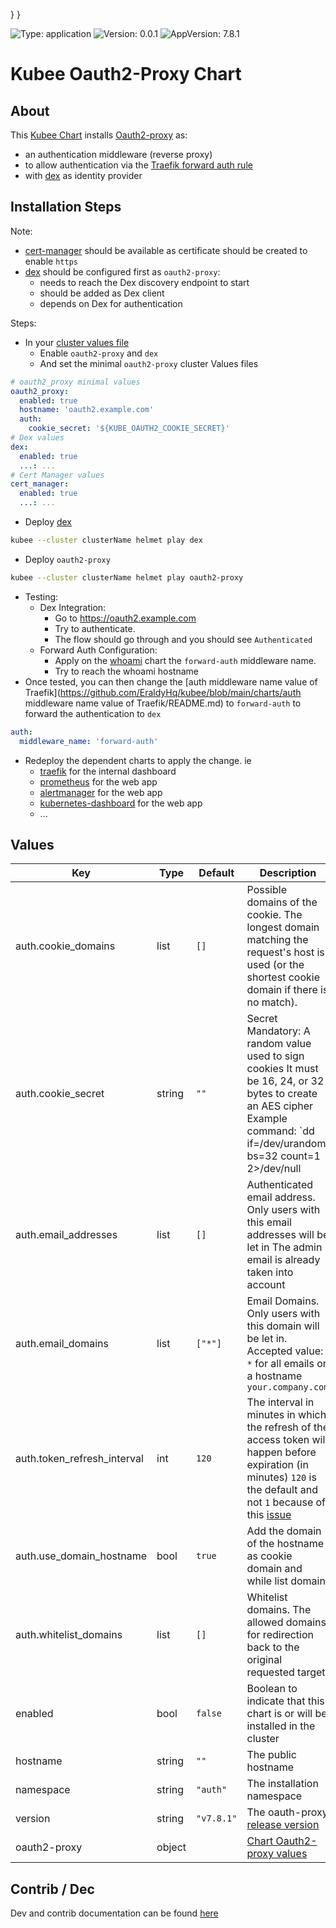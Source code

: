 

}
}

[//]: # (README.md generated by gotmpl. DO NOT EDIT.)

![Type: application](https://img.shields.io/badge/Type-application-informational?style=flat-square) ![Version: 0.0.1](https://img.shields.io/badge/Version-0.0.1-informational?style=flat-square) ![AppVersion: 7.8.1](https://img.shields.io/badge/AppVersion-7.8.1-informational?style=flat-square)

# Kubee Oauth2-Proxy Chart

## About
This [Kubee Chart](https://github.com/EraldyHq/kubee/blob/main/docs/site/kubee-helmet-chart.md) installs [Oauth2-proxy](https://oauth2-proxy.github.io/oauth2-proxy/) as:
* an authentication middleware (reverse proxy)
* to allow authentication via the [Traefik forward auth rule](https://doc.traefik.io/traefik/middlewares/http/forwardauth/)
* with [dex](https://github.com/EraldyHq/kubee/blob/main/charts/dex/README.md) as identity provider

## Installation Steps

Note:
* [cert-manager](https://github.com/EraldyHq/kubee/blob/main/charts/cert-manager/README.md) should be available as certificate should be created to enable `https`
* [dex](https://github.com/EraldyHq/kubee/blob/main/charts/dex/README.md) should be configured first as `oauth2-proxy`:
    * needs to reach the Dex discovery endpoint to start
    * should be added as Dex client
    * depends on Dex for authentication

Steps:
* In your [cluster values file](https://github.com/EraldyHq/kubee/blob/main/docs/site/cluster-values.md)
    * Enable `oauth2-proxy` and `dex`
    * And set the minimal `oauth2-proxy` cluster Values files
```yaml
# oauth2_proxy minimal values
oauth2_proxy:
  enabled: true
  hostname: 'oauth2.example.com'
  auth:
    cookie_secret: '${KUBE_OAUTH2_COOKIE_SECRET}'
# Dex values
dex:
  enabled: true
  ...: ...
# Cert Manager values
cert_manager:
  enabled: true
  ...: ...
```
* Deploy [dex](https://github.com/EraldyHq/kubee/blob/main/charts/dex/README.md)
```bash
kubee --cluster clusterName helmet play dex
```
* Deploy `oauth2-proxy`
```bash
kubee --cluster clusterName helmet play oauth2-proxy
```
* Testing:
    * Dex Integration:
        * Go to https://oauth2.example.com
        * Try to authenticate.
        * The flow should go through and you should see `Authenticated`
    * Forward Auth Configuration:
        * Apply on the [whoami](https://github.com/EraldyHq/kubee/blob/main/charts/whoami/README.md) chart the `forward-auth` middleware name.
        * Try to reach the whoami hostname
* Once tested, you can then change the [auth middleware name value of Traefik](https://github.com/EraldyHq/kubee/blob/main/charts/auth middleware name value of Traefik/README.md) to `forward-auth`
  to forward the authentication to `dex`
```yaml
auth:
  middleware_name: 'forward-auth'
```
* Redeploy the dependent charts to apply the change. ie
    * [traefik](https://github.com/EraldyHq/kubee/blob/main/charts/traefik/README.md) for the internal dashboard
    * [prometheus](https://github.com/EraldyHq/kubee/blob/main/charts/prometheus/README.md) for the web app
    * [alertmanager](https://github.com/EraldyHq/kubee/blob/main/charts/alertmanager/README.md) for the web app
    * [kubernetes-dashboard](https://github.com/EraldyHq/kubee/blob/main/charts/kubernetes-dashboard/README.md) for the web app
    * ...

## Values

| Key | Type | Default | Description |
|-----|------|---------|-------------|
| auth.cookie_domains | list | `[]` | Possible domains of the cookie. The longest domain matching the request's host is used (or the shortest cookie domain if there is no match). |
| auth.cookie_secret | string | `""` | Secret Mandatory: A random value used to sign cookies It must be 16, 24, or 32 bytes to create an AES cipher Example command: `dd if=/dev/urandom bs=32 count=1 2>/dev/null | base64 | tr -d -- '\n' | tr -- '+/' '-_' ; echo` [Doc Reference](https://oauth2-proxy.github.io/oauth2-proxy/configuration/overview#generating-a-cookie-secret) |
| auth.email_addresses | list | `[]` | Authenticated email address. Only users with this email addresses will be let in The admin email is already taken into account |
| auth.email_domains | list | `["*"]` | Email Domains. Only users with this domain will be let in. Accepted value: `*` for all emails or a hostname `your.company.com` |
| auth.token_refresh_interval | int | `120` | The interval in minutes in which the refresh of the access token will happen before expiration (in minutes) `120` is the default and not `1` because of this [issue](https://github.com/oauth2-proxy/oauth2-proxy/issues/1942#issuecomment-2700271002) |
| auth.use_domain_hostname | bool | `true` | Add the domain of the hostname as cookie domain and while list domain |
| auth.whitelist_domains | list | `[]` | Whitelist domains. The allowed domains for redirection back to the original requested target |
| enabled | bool | `false` | Boolean to indicate that this chart is or will be installed in the cluster |
| hostname | string | `""` | The public hostname |
| namespace | string | `"auth"` | The installation namespace |
| version | string | `"v7.8.1"` | The oauth-proxy [release version](https://github.com/oauth2-proxy/oauth2-proxy/releases) |
| oauth2-proxy | object | | [Chart Oauth2-proxy values](https://github.com/oauth2-proxy/manifests/blob/oauth2-proxy-7.8.1/helm/oauth2-proxy/values.yaml) |

## Contrib / Dec

Dev and contrib documentation can be found [here](contrib/contrib.md)

